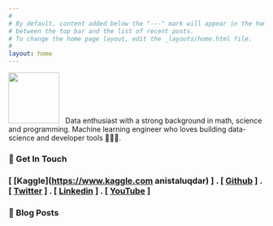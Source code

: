 ```yaml
---
#
# By default, content added below the "---" mark will appear in the home page
# between the top bar and the list of recent posts.
# To change the home page layout, edit the _layouts/home.html file.
#
layout: home
---
```

<p align="left"> 
<img src="../images/anis.jpg" width="100">    &nbsp; Data enthusiast with a strong background in math, science and programming. Machine learning engineer who loves building data-science and developer tools 👷🏼‍♂️. </p>


### 💼 Get In Touch 

### [ [Kaggle](https://www.kaggle.com anistaluqdar) ] . [ [Github](https://github.com/AnisTaluqdar) ] . [ [Twitter](https://twitter.com/AnisTaluqdar) ] . [ [Linkedin](https://www.linkedin.com/in/anistaluqdar) ] . [ [YouTube](https://www.youtube.com/@anistaluqdar) ]


### 📮 Blog Posts

